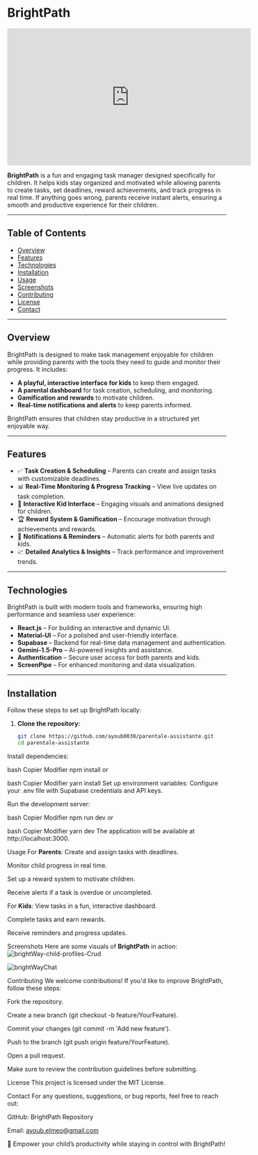 # BrightPath

<iframe width="560" height="315" src="https://www.youtube.com/embed/oHv4-4HIZz8" frameborder="0" allowfullscreen></iframe>


**BrightPath** is a fun and engaging task manager designed specifically for children. It helps kids stay organized and motivated while allowing parents to create tasks, set deadlines, reward achievements, and track progress in real time. If anything goes wrong, parents receive instant alerts, ensuring a smooth and productive experience for their children.

---

## Table of Contents

- [Overview](#overview)
- [Features](#features)
- [Technologies](#technologies)
- [Installation](#installation)
- [Usage](#usage)
- [Screenshots](#screenshots)
- [Contributing](#contributing)
- [License](#license)
- [Contact](#contact)

---

## Overview

BrightPath is designed to make task management enjoyable for children while providing parents with the tools they need to guide and monitor their progress. It includes:

- **A playful, interactive interface for kids** to keep them engaged.
- **A parental dashboard** for task creation, scheduling, and monitoring.
- **Gamification and rewards** to motivate children.
- **Real-time notifications and alerts** to keep parents informed.

BrightPath ensures that children stay productive in a structured yet enjoyable way.

---

## Features

- ✅ **Task Creation & Scheduling** – Parents can create and assign tasks with customizable deadlines.
- 📊 **Real-Time Monitoring & Progress Tracking** – View live updates on task completion.
- 🎨 **Interactive Kid Interface** – Engaging visuals and animations designed for children.
- 🏆 **Reward System & Gamification** – Encourage motivation through achievements and rewards.
- 🔔 **Notifications & Reminders** – Automatic alerts for both parents and kids.
- 📈 **Detailed Analytics & Insights** – Track performance and improvement trends.

---

## Technologies

BrightPath is built with modern tools and frameworks, ensuring high performance and seamless user experience:

- **React.js** – For building an interactive and dynamic UI.
- **Material-UI** – For a polished and user-friendly interface.
- **Supabase** – Backend for real-time data management and authentication.
- **Gemini-1.5-Pro** – AI-powered insights and assistance.
- **Authentication** – Secure user access for both parents and kids.
- **ScreenPipe** – For enhanced monitoring and data visualization.

---

## Installation

Follow these steps to set up BrightPath locally:

1. **Clone the repository:**
   ```bash
   git clone https://github.com/ayoub0030/parentale-assistante.git
   cd parentale-assistante
Install dependencies:

bash
Copier
Modifier
npm install
or

bash
Copier
Modifier
yarn install
Set up environment variables:
Configure your .env file with Supabase credentials and API keys.

Run the development server:

bash
Copier
Modifier
npm run dev
or

bash
Copier
Modifier
yarn dev
The application will be available at http://localhost:3000.

Usage
For **Parents**:
Create and assign tasks with deadlines.

Monitor child progress in real time.

Set up a reward system to motivate children.

Receive alerts if a task is overdue or uncompleted.

For **Kids**:
View tasks in a fun, interactive dashboard.

Complete tasks and earn rewards.

Receive reminders and progress updates.

Screenshots
Here are some visuals of **BrightPath** in action:
![brightWay-child-profiles-Crud](https://github.com/user-attachments/assets/bad3adde-9d6b-4bc7-8b7c-3962235acc9c)

![brightWayChat](https://github.com/user-attachments/assets/b8bd0e55-03fd-45af-aefd-42e88ecee992)


Contributing
We welcome contributions! If you'd like to improve BrightPath, follow these steps:

Fork the repository.

Create a new branch (git checkout -b feature/YourFeature).

Commit your changes (git commit -m 'Add new feature').

Push to the branch (git push origin feature/YourFeature).

Open a pull request.

Make sure to review the contribution guidelines before submitting.

License
This project is licensed under the MIT License.

Contact
For any questions, suggestions, or bug reports, feel free to reach out:

GitHub: BrightPath Repository

Email: ayoub.elmeo@gmail.com

🚀 Empower your child’s productivity while staying in control with BrightPath!
